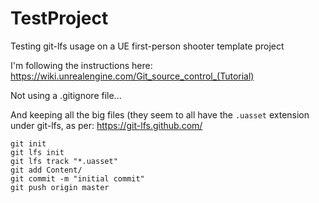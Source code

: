 # TestProject
Testing git-lfs usage on a UE first-person shooter template project

I'm following the instructions here:
https://wiki.unrealengine.com/Git_source_control_(Tutorial)

Not using a .gitignore file...

And keeping all the big files (they seem to all have the `.uasset` extension under git-lfs, as per:
https://git-lfs.github.com/

```
git init
git lfs init
git lfs track "*.uasset"
git add Content/
git commit -m "initial commit"
git push origin master
```
